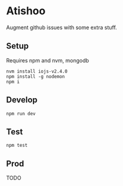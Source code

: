 # Atishoo

Augment github issues with some extra stuff.

## Setup

Requires npm and nvm, mongodb

```
nvm install iojs-v2.4.0
npm install -g nodemon
npm i
```


## Develop

```
npm run dev
```

## Test

```
npm test
```

## Prod

TODO
